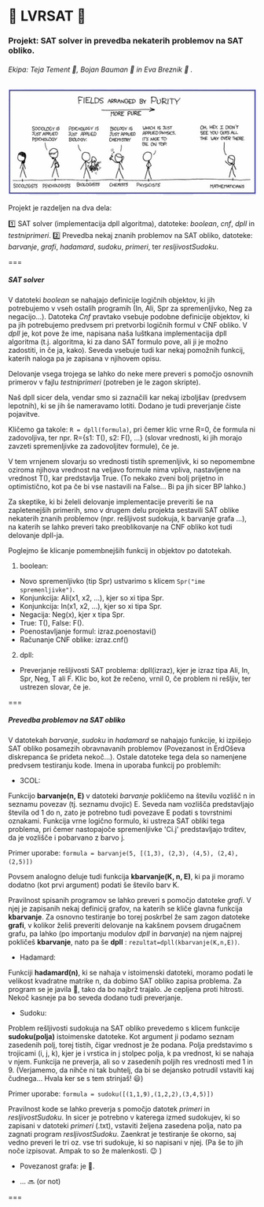:hibiscus: LVRSAT :hibiscus:
========

### Projekt: SAT solver in prevedba nekaterih problemov na SAT obliko.


###### Ekipa: Teja Tement :bee:, Bojan Bauman :beer: in Eva Breznik :octopus: .


![Zaenkrat kr ena random slikica...](/slikica.gif)


Projekt je razdeljen na dva dela:

:one: SAT solver (implementacija dpll algoritma), datoteke: *boolean*, *cnf*, *dpll* in *testniprimeri*. 
:two: Prevedba nekaj znanih problemov na SAT obliko, datoteke: *barvanje*, *grafi*, *hadamard*, *sudoku*, *primeri*, ter *resljivostSudoku*.


===
##### SAT solver
V datoteki *boolean* se nahajajo definicije logičnih objektov, ki jih potrebujemo v vseh ostalih programih (In, Ali, Spr za spremenljivko, Neg za negacijo...). Datoteka *Cnf*  pravtako vsebuje podobne definicije objektov, ki pa jih potrebujemo predvsem pri pretvorbi logičnih formul v CNF obliko.
V *dpll* je, kot pove že ime, napisana naša luštkana implementacija dpll algoritma (t.j. algoritma, ki za dano SAT formulo pove, ali ji je možno zadostiti, in če ja, kako). Seveda vsebuje tudi kar nekaj pomožnih funkcij, katerih naloga pa je zapisana v njihovem opisu. 

Delovanje vsega trojega se lahko do neke mere preveri s pomočjo osnovnih primerov v fajlu *testniprimeri* (potreben je le zagon skripte).


Naš dpll sicer dela, vendar smo si zaznačili kar nekaj izboljšav (predvsem lepotnih), ki se jih še nameravamo lotiti. Dodano je tudi preverjanje čiste pojavitve.

Kličemo ga takole: `R = dpll(formula)`, pri čemer klic vrne R=0, če formula ni zadovoljiva, ter npr. R={s1: T(), s2: F(), ...} (slovar vrednosti, ki jih morajo zavzeti spremenljivke za zadovoljitev formule), če je. 

V tem vrnjenem slovarju so vrednosti tistih spremenljivk, ki so nepomembne oziroma njihova vrednost na veljavo formule nima vpliva, nastavljene na vrednost T(), kar predstavlja True. (To nekako zveni bolj prijetno in optimistično, kot pa če bi vse nastavili na False... Bi pa jih sicer BP lahko.)


Za skeptike, ki bi želeli delovanje implementacije preveriti še na zapletenejših primerih, smo v drugem delu projekta sestavili SAT oblike nekaterih znanih problemov (npr. rešljivost sudokuja, k barvanje grafa ...), na katerih se lahko preveri tako preoblikovanje na CNF obliko kot tudi delovanje dpll-ja.

Poglejmo še klicanje pomembnejših funkcij in objektov po datotekah.
1. boolean:
  * Novo spremenljivko (tip Spr) ustvarimo s klicem `Spr("ime spremenljivke")`.
  * Konjunkcija: Ali(x1, x2, ...), kjer so xi tipa Spr.
  * Konjunkcija: In(x1, x2, ...), kjer so xi tipa Spr.
  * Negacija: Neg(x), kjer x tipa Spr.
  * True: T(), False: F().
  * Poenostavljanje formul: izraz.poenostavi()
  * Računanje CNF oblike: izraz.cnf()

2. dpll:
  * Preverjanje rešljivosti SAT problema: dpll(izraz), kjer je izraz tipa Ali, In, Spr, Neg, T ali F. Klic bo, kot že rečeno, vrnil 0, če problem ni rešljiv, ter ustrezen slovar, če je.



===
##### Prevedba problemov na SAT obliko
V datotekah *barvanje*, *sudoku* in *hadamard* se nahajajo funkcije, ki izpišejo SAT obliko posamezih obravnavanih problemov (Povezanost in ErdOševa diskrepanca še prideta nekoč...). Ostale datoteke tega dela so namenjene predvsem testiranju kode. 
Imena in uporaba funkcij po problemih:



* 3COL:

Funkcijo **barvanje(n, E)** v datoteki *barvanje* pokličemo na številu vozlišč n in seznamu povezav (tj. seznamu dvojic) E. Seveda nam vozlišča predstavljajo števila od 1 do n, zato je potrebno tudi povezave E podati s tovrstnimi oznakami.
Funkcija vrne logično formulo, ki ustreza SAT obliki tega problema, pri čemer nastopajoče spremenljivke 'Ci.j' predstavljajo trditev, da je vozlišče i pobarvano z barvo j.

Primer uporabe: `formula = barvanje(5, [(1,3), (2,3), (4,5), (2,4), (2,5)])`

Povsem analogno deluje tudi funkcija **kbarvanje(K, n, E)**, ki pa ji moramo dodatno (kot prvi argument) podati še število barv K.

Pravilnost spisanih programov se lahko preveri s pomočjo datoteke *grafi*. V njej je zapisanih nekaj definicij grafov, na katerih se kliče glavna funkcija **kbarvanje**. Za osnovno testiranje bo torej poskrbel že sam zagon datoteke **grafi**, v kolikor želiš preveriti delovanje na kakšnem povsem drugačnem grafu, pa lahko (po importanju modulov *dpll* in *barvanje*) na njem najprej pokličeš **kbarvanje**, nato pa še **dpll** : `rezultat=dpll(kbarvanje(K,n,E))`.


* Hadamard:

Funkciji **hadamard(n)**, ki se nahaja v istoimenski datoteki, moramo podati le velikost kvadratne matrike n, da dobimo SAT obliko zapisa problema. Za program se je javila :octopus:, tako da bo najbrž trajalo. Je cepljena proti hitrosti. Nekoč kasneje pa bo seveda dodano tudi preverjanje.


* Sudoku:

Problem rešljivosti sudokuja na SAT obliko prevedemo s klicem funkcije **sudoku(polja)** istoimenske datoteke. Kot argument ji podamo seznam zasedenih polj, torej tistih, čigar vrednost je že podana. Polja predstavimo s trojicami (i, j, k), kjer je i vrstica in j stolpec polja, k pa vrednost, ki se nahaja v njem.
Funkcija ne preverja, ali so v zasedenih poljih res vrednosti med 1 in 9. (Verjamemo, da nihče ni tak buhtelj, da bi se dejansko potrudil vstaviti kaj čudnega... Hvala ker se s tem strinjaš! :smiley:)

Primer uporabe: `formula = sudoku([(1,1,9),(1,2,2),(3,4,5)])`

Pravilnost kode se lahko preverja s pomočjo datotek *primeri* in *resljivostSudoku*. In sicer je potrebno v katerega izmed sudokujev, ki so zapisani v datoteki *primeri* (.txt), vstaviti željena zasedena polja, nato pa zagnati program *resljivostSudoku*.
Zaenkrat je testiranje še okorno, saj vedno preveri le tri oz. vse tri sudokuje, ki so napisani v njej. (Pa še to jih noče izpisovat. Ampak to so že malenkosti. :wink: )


* Povezanost grafa: je :toilet:.

* ... :soon: (or not)


===
